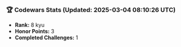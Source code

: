 ### 🏆 Codewars Stats (Updated: 2025-03-04 08:10:26 UTC)

- **Rank:** 8 kyu
- **Honor Points:** 3
- **Completed Challenges:** 1
